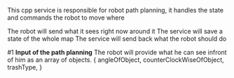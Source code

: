 This cpp service is responsible for robot path planning, it handles the state and
commands the robot to move where

The robot will send what it sees right now around it
The service will save a state of the whole map
The service will send back what the robot should do

#1
**Input of the path planning**
The robot will provide what he can see infront of him as an array of objects.
{
    angleOfObject,
    counterClockWiseOfObject,
    trashType,
}
